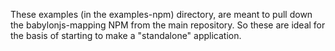These examples (in the examples-npm) directory, are meant to pull down the babylonjs-mapping NPM from the main repository. 
So these are ideal for the basis of starting to make a "standalone" application. 